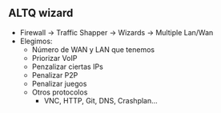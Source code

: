## ALTQ wizard

- Firewall → Traffic Shapper → Wizards → Multiple Lan/Wan
- Elegimos:
  - Número de WAN y LAN que tenemos
  - Priorizar VoIP
  - Penzalizar ciertas IPs
  - Penalizar P2P
  - Penalizar juegos
  - Otros protocolos
    - VNC, HTTP, Git, DNS, Crashplan...
